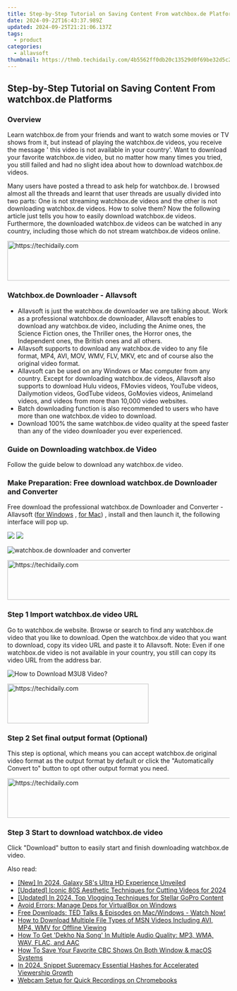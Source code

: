 ```yaml
---
title: Step-by-Step Tutorial on Saving Content From watchbox.de Platforms
date: 2024-09-22T16:43:37.989Z
updated: 2024-09-25T21:21:06.137Z
tags:
  - product
categories:
  - allavsoft
thumbnail: https://thmb.techidaily.com/4b5562ff0db20c13529d0f69be32d5c21c69778a6a352420334c0743deb0bfe7.png
---
```


## Step-by-Step Tutorial on Saving Content From watchbox.de Platforms

### Overview

Learn watchbox.de from your friends and want to watch some movies or TV shows from it, but instead of playing the watchbox.de videos, you receive the message ' this video is not available in your country'. Want to download your favorite watchbox.de video, but no matter how many times you tried, you still failed and had no slight idea about how to download watchbox.de videos.

Many users have posted a thread to ask help for watchbox.de. I browsed almost all the threads and learnt that user threads are usually divided into two parts: One is not streaming watchbox.de videos and the other is not downloading watchbox.de videos. How to solve them? Now the following article just tells you how to easily download watchbox.de videos. Furthermore, the downloaded watchbox.de videos can be watched in any country, including those which do not stream watchbox.de videos online.

<!-- affiliate ads begin -->
<a href="https://appsumo.8odi.net/c/5597632/2123727/7443" target="_top" id="2123727">
  <img src="//a.impactradius-go.com/display-ad/7443-2123727" border="0" alt="https://techidaily.com" width="728" height="90"/>
</a>
<img height="0" width="0" src="https://appsumo.8odi.net/i/5597632/2123727/7443" style="position:absolute;visibility:hidden;" border="0" />
<!-- affiliate ads end -->

### Watchbox.de Downloader - Allavsoft

* Allavsoft is just the watchbox.de downloader we are talking about. Work as a professional watchbox.de downloader, Allavsoft enables to download any watchbox.de video, including the Anime ones, the Science Fiction ones, the Thriller ones, the Horror ones, the Independent ones, the British ones and all others.
* Allavsoft supports to download any watchbox.de video to any file format, MP4, AVI, MOV, WMV, FLV, MKV, etc and of course also the original video format.
* Allavsoft can be used on any Windows or Mac computer from any country. Except for downloading watchbox.de videos, Allavsoft also supports to download Hulu videos, FMovies videos, YouTube videos, Dailymotion videos, GodTube videos, GoMovies videos, Animeland videos, and videos from more than 10,000 video websites.
* Batch downloading function is also recommended to users who have more than one watchbox.de video to download.
* Download 100% the same watchbox.de video quality at the speed faster than any of the video downloader you ever experienced.

### Guide on Downloading watchbox.de Video

Follow the guide below to download any watchbox.de video.

### Make Preparation: Free download watchbox.de Downloader and Converter

Free download the professional watchbox.de Downloader and Converter - Allavsoft ([for Windows](https://tools.techidaily.com/allavsoft/products/) , [for Mac](https://tools.techidaily.com/allavsoft/products/)) , install and then launch it, the following interface will pop up.

[![](https://www.allavsoft.com/how-to/../images/how-to/free-download-win.jpg)](https://tools.techidaily.com/allavsoft/products/) [![](https://www.allavsoft.com/how-to/../images/how-to/free-download-mac.jpg)](https://tools.techidaily.com/allavsoft/products/)

![watchbox.de downloader and converter](https://www.allavsoft.com/how-to/../images/allavsoft/screen-shot-600.jpg)

<!-- affiliate ads begin -->
<a href="https://imp.i357552.net/c/5597632/1013424/11832" target="_top" id="1013424">
  <img src="//a.impactradius-go.com/display-ad/11832-1013424" border="0" alt="https://techidaily.com" width="728" height="90"/>
</a>
<img height="0" width="0" src="https://imp.i357552.net/i/5597632/1013424/11832" style="position:absolute;visibility:hidden;" border="0" />
<!-- affiliate ads end -->

### Step 1 Import watchbox.de video URL

Go to watchbox.de website. Browse or search to find any watchbox.de video that you like to download. Open the watchbox.de video that you want to download, copy its video URL and paste it to Allavsoft. Note: Even if one watchbox.de video is not available in your country, you still can copy its video URL from the address bar.

![How to Download M3U8 Video?](https://www.allavsoft.com/how-to/../images/how-to/download-rtmp-video/download-rtmp-video.jpg)

<!-- affiliate ads begin -->
<a href="https://bluettius.sjv.io/c/5597632/2139109/17108" target="_top" id="2139109">
  <img src="//a.impactradius-go.com/display-ad/17108-2139109" border="0" alt="https://techidaily.com" width="320" height="90"/>
</a>
<img height="0" width="0" src="https://bluettius.sjv.io/i/5597632/2139109/17108" style="position:absolute;visibility:hidden;" border="0" />
<!-- affiliate ads end -->

### Step 2 Set final output format (Optional)

This step is optional, which means you can accept watchbox.de original video format as the output format by default or click the "Automatically Convert to" button to opt other output format you need.

<!-- affiliate ads begin -->
<a href="https://ephamedtechinc.pxf.io/c/5597632/2123508/26400" target="_top" id="2123508">
  <img src="//a.impactradius-go.com/display-ad/26400-2123508" border="0" alt="https://techidaily.com" width="728" height="90"/>
</a>
<img height="0" width="0" src="https://ephamedtechinc.pxf.io/i/5597632/2123508/26400" style="position:absolute;visibility:hidden;" border="0" />
<!-- affiliate ads end -->

### Step 3 Start to download watchbox.de video

Click "Download" button to easily start and finish downloading watchbox.de video.

<ins class="adsbygoogle"
     style="display:block"
     data-ad-format="autorelaxed"
     data-ad-client="ca-pub-7571918770474297"
     data-ad-slot="1223367746"></ins>

<ins class="adsbygoogle"
     style="display:block"
     data-ad-client="ca-pub-7571918770474297"
     data-ad-slot="8358498916"
     data-ad-format="auto"
     data-full-width-responsive="true"></ins>

<span class="atpl-alsoreadstyle">Also read:</span>
<div><ul>
<li><a href="https://article-helps.techidaily.com/new-in-2024-galaxy-s8s-ultra-hd-experience-unveiled/"><u>[New] In 2024, Galaxy S8's Ultra HD Experience Unveiled</u></a></li>
<li><a href="https://article-posts.techidaily.com/updated-iconic-80s-aesthetic-techniques-for-cutting-videos-for-2024/"><u>[Updated] Iconic 80S Aesthetic Techniques for Cutting Videos for 2024</u></a></li>
<li><a href="https://vp-tips.techidaily.com/updated-in-2024-top-vlogging-techniques-for-stellar-gopro-content/"><u>[Updated] In 2024, Top Vlogging Techniques for Stellar GoPro Content</u></a></li>
<li><a href="https://windows11.techidaily.com/avoid-errors-manage-deps-for-virtualbox-on-windows/"><u>Avoid Errors: Manage Deps for VirtualBox on Windows</u></a></li>
<li><a href="https://fox-shield.techidaily.com/free-downloads-ted-talks-and-episodes-on-macwindows-watch-now/"><u>Free Downloads: TED Talks & Episodes on Mac/Windows - Watch Now!</u></a></li>
<li><a href="https://fox-shield.techidaily.com/how-to-download-multiple-file-types-of-msn-videos-including-avi-mp4-wmv-for-offline-viewing/"><u>How to Download Multiple File Types of MSN Videos Including AVI, MP4, WMV for Offline Viewing</u></a></li>
<li><a href="https://fox-shield.techidaily.com/how-to-get-dekho-na-song-in-multiple-audio-quality-mp3-wma-wav-flac-and-aac/"><u>How To Get 'Dekho Na Song' In Multiple Audio Quality: MP3, WMA, WAV, FLAC, and AAC</u></a></li>
<li><a href="https://fox-shield.techidaily.com/how-to-save-your-favorite-cbc-shows-on-both-window-and-macos-systems/"><u>How To Save Your Favorite CBC Shows On Both Window & macOS Systems</u></a></li>
<li><a href="https://youtube-web.techidaily.com/24-snippet-supremacy-essential-hashes-for-accelerated-viewership-growth/"><u>In 2024, Snippet Supremacy Essential Hashes for Accelerated Viewership Growth</u></a></li>
<li><a href="https://video-capture.techidaily.com/webcam-setup-for-quick-recordings-on-chromebooks/"><u>Webcam Setup for Quick Recordings on Chromebooks</u></a></li>
</ul></div>

